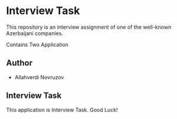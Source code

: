 
# Interview Task

This repository is an interview assignment of one of the well-known Azerbaijani companies.

Contains Two Application

## Author

- Allahverdi Novruzov


## Interview Task
This application is Interview Task. Good Luck!
